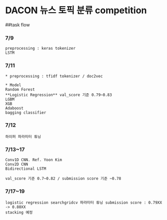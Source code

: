 # DACON 뉴스 토픽 분류 competition

##task flow

### 7/9 
    preprocessing : keras tokenizer
    LSTM

### 7/11
    * preprocessing : tfidf tokenizer / doc2vec
    
    * Model
    Random Forest
    **Logistic Regression** val_score 기준 0.79~0.83
    LGBM
    XGB
    Adaboost
    bagging classifier

### 7/12
    하이퍼 파라미터 튜닝

### 7/13~17
    Conv1D CNN. Ref. Yoon Kim
    Conv2D CNN
    Bidirectional LSTM
     
    val_score 기준 0.7~0.82 / submission score 기준 ~0.78

### 7/17~19
    logistic regression searchgridcv 파라미터 튜닝 submission score : 0.79XX -> 0.80XX
    stacking 예정


